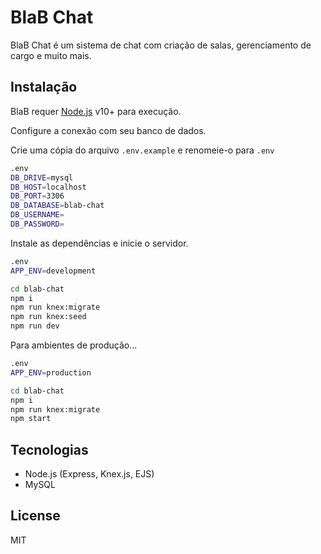 # BlaB Chat
BlaB Chat é um sistema de chat com criação de salas, gerenciamento de cargo e muito mais.
 
## Instalação
BlaB requer [Node.js](https://nodejs.org/) v10+ para execução.

Configure a conexão com seu banco de dados.

Crie uma cópia do arquivo `.env.example` e renomeie-o para `.env`

```sh
.env
DB_DRIVE=mysql
DB_HOST=localhost
DB_PORT=3306
DB_DATABASE=blab-chat
DB_USERNAME=
DB_PASSWORD=
```

Instale as dependências e inicie o servidor.

```sh
.env
APP_ENV=development
```

```sh
cd blab-chat
npm i
npm run knex:migrate
npm run knex:seed
npm run dev
```

Para ambientes de produção...

```sh
.env
APP_ENV=production
```

```sh
cd blab-chat
npm i
npm run knex:migrate
npm start
```

## Tecnologias
- Node.js (Express, Knex.js, EJS)
- MySQL

## License
MIT
